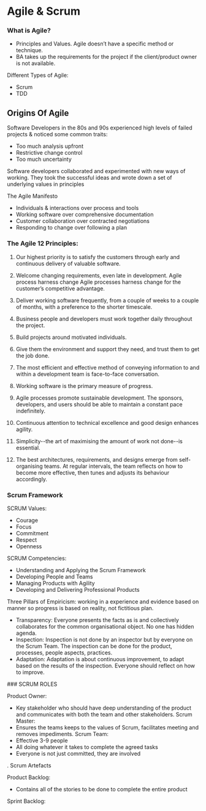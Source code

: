 # Agile & Scrum

### What is Agile?

- Principles and Values. Agile doesn’t have a specific method or technique.
- BA takes up the requirements for the project if the client/product owner is not available.

Different Types of Agile:
- Scrum
- TDD

## Origins Of Agile

Software Developers in the 80s and 90s experienced high levels of failed projects & noticed some common traits:
- Too much analysis upfront
- Restrictive change control
- Too much uncertainty

Software developers collaborated and experimented with new ways of working.
They took the successful  ideas and wrote down a set of underlying values in principles

The Agile Manifesto
- Individuals & interactions over process and tools
- Working software over comprehensive documentation
- Customer collaboration over contracted negotiations
- Responding to change over following a plan

### The Agile 12 Principles:

1. Our highest priority is to satisfy the customers through early and continuous delivery of valuable software.

2. Welcome changing requirements, even late in development. Agile process harness change Agile processes harness change for the customer’s competitive advantage.

3. Deliver working software frequently, from a couple of weeks to a couple of months, with a preference to the shorter timescale.

4. Business people and developers must work together daily throughout the project.

5. Build projects around motivated individuals.

6. Give them the environment and support they need, and trust them to get the job done.

7. The most efficient and effective method of conveying information to and within a development team is face-to-face conversation.

8. Working software is the primary measure of progress.

9. Agile processes promote sustainable development. The sponsors, developers, and users should be able to maintain a constant pace indefinitely.

10. Continuous attention to technical excellence and good design enhances agility.

11. Simplicity--the art of maximising the amount of work not done--is essential.

12. The best architectures, requirements, and designs emerge from self-organising teams. At regular intervals, the team reflects on how to become more effective, then tunes and adjusts its behaviour accordingly.


### Scrum Framework

SCRUM Values:
- Courage
- Focus
- Commitment
- Respect
- Openness

SCRUM Competencies:
- Understanding and Applying the Scrum Framework
- Developing People and Teams
- Managing Products with Agility
- Developing and Delivering Professional Products

Three Pillars of Empiricism: working in a experience and evidence based on manner so progress is based on reality, not fictitious plan.

- Transparency: Everyone presents the facts as is and collectively collaborates for the common organisational object. No one has hidden agenda.
- Inspection: Inspection is not done by an inspector but by everyone on the Scrum Team. The inspection can be done for the product, processes, people aspects, practices.
- Adaptation: Adaptation is about continuous improvement, to adapt based on the results of the inspection. Everyone should reflect on how to improve.

### SCRUM ROLES

Product Owner:
- Key stakeholder who should have deep understanding of the product and communicates with both the team and other stakeholders.
Scrum Master:
- Ensures the teams keeps to the values of Scrum, facilitates meeting and removes impediments.
Scrum Team:
- Effective 3-9 people
- All doing whatever it takes to complete the agreed tasks
- Everyone is not just committed, they are involved

. Scrum Artefacts

Product Backlog:
- Contains all of the stories to be done to complete the entire product

Sprint Backlog:
